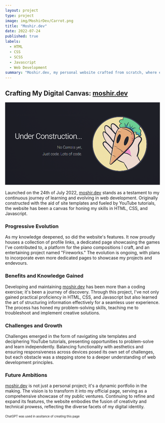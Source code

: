 ```yaml
---
layout: project
type: project
image: img/MoshirDev/Carrot.png
title: "Moshir.dev"
date: 2022-07-24
published: true
labels:
  - HTML
  - CSS
  - SCSS
  - Javascript
  - Web Development
summary: "Moshir.dev, my personal website crafted from scratch, where each line of code represents a step in mastering HTML, CSS, and Javascript, creating a dynamic portfolio reflecting my growth, challenges overcome, and the fusion of creativity and technical proficiency."
---
```

## **Crafting My Digital Canvas: [moshir.dev](https://moshir.dev/)**

<div class="text-center p-4">
  <img width="700px" src="../img/MoshirDev/MoshirDev.png" class="img-thumbnail" >
</div>

Launched on the 24th of July 2022, [moshir.dev](https://moshir.dev/) stands as a testament to my continuous journey of learning and evolving in web development. Originally constructed with the aid of site templates and fueled by YouTube tutorials, the website has been a canvas for honing my skills in HTML, CSS, and Javascript. 

### **Progressive Evolution**
As my knowledge deepened, so did the website's features. It now proudly houses a collection of profile links, a dedicated page showcasing the games I've contributed to, a platform for the piano compositions I craft, and an entertaining project named "Fireworks." The evolution is ongoing, with plans to incorporate even more dedicated pages to showcase my projects and endevours.

### **Benefits and Knowledge Gained**
Developing and maintaining [moshir.dev](https://moshir.dev/) has been more than a coding exercise; it's been a journey of discovery. Through this project, I've not only gained practical proficiency in HTML, CSS, and Javascript but also learned the art of structuring information effectively for a seamless user experience. The process has honed my problem-solving skills, teaching me to troubleshoot and implement creative solutions.

### **Challenges and Growth**
Challenges emerged in the form of navigating site templates and deciphering YouTube tutorials, presenting opportunities to problem-solve and learn independently. Balancing functionality with aesthetics and ensuring responsiveness across devices posed its own set of challenges, but each obstacle was a stepping stone to a deeper understanding of web development principles.

### **Future Ambitions**
[moshir.dev](https://moshir.dev/) is not just a personal project; it's a dynamic portfolio in the making. The vision is to transform it into my official page, serving as a comprehensive showcase of my public ventures. Continuing to refine and expand its features, the website embodies the fusion of creativity and technical prowess, reflecting the diverse facets of my digital identity.


<sub><sup>ChatGPT was used in assitance of creating this page</sup></sub>